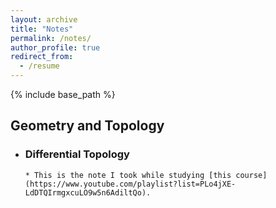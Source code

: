 ```yaml
---
layout: archive
title: "Notes"
permalink: /notes/
author_profile: true
redirect_from:
  - /resume
---
```


{% include base_path %}

Geometry and Topology
------

* ### Differential Topology
      * This is the note I took while studying [this course](https://www.youtube.com/playlist?list=PLo4jXE-LdDTQIrmgxcuLO9w5n6AdiltQo).
